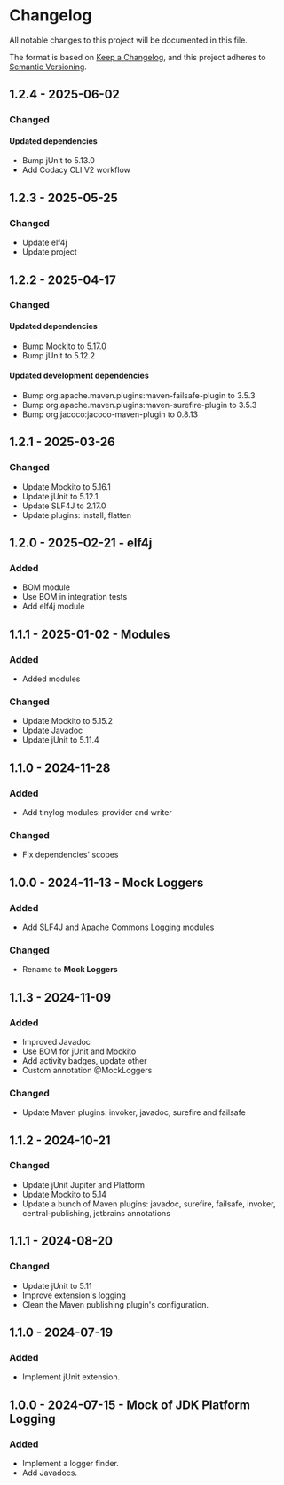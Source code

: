 # Changelog

All notable changes to this project will be documented in this file.

The format is based on [Keep a Changelog](https://keepachangelog.com/en/1.1.0/),
and this project adheres to [Semantic Versioning](https://semver.org/spec/v2.0.0.html).

## 1.2.4 - 2025-06-02

### Changed

#### Updated dependencies

- Bump jUnit to 5.13.0
- Add Codacy CLI V2 workflow

## 1.2.3 - 2025-05-25

### Changed

- Update elf4j
- Update project

## 1.2.2 - 2025-04-17

### Changed

#### Updated dependencies

- Bump Mockito to 5.17.0
- Bump jUnit to 5.12.2

#### Updated development dependencies

- Bump org.apache.maven.plugins:maven-failsafe-plugin to 3.5.3
- Bump org.apache.maven.plugins:maven-surefire-plugin to 3.5.3
- Bump org.jacoco:jacoco-maven-plugin to 0.8.13

## 1.2.1 - 2025-03-26

### Changed

- Update Mockito to 5.16.1
- Update jUnit to 5.12.1
- Update SLF4J to 2.17.0
- Update plugins: install, flatten

## 1.2.0 - 2025-02-21 - elf4j

### Added

- BOM module
- Use BOM in integration tests
- Add elf4j module

## 1.1.1 - 2025-01-02 - Modules

### Added

- Added modules

### Changed

- Update Mockito to 5.15.2
- Update Javadoc
- Update jUnit to 5.11.4

## 1.1.0 - 2024-11-28

### Added

- Add tinylog modules: provider and writer

### Changed

- Fix dependencies' scopes

## 1.0.0 - 2024-11-13 - Mock Loggers

### Added

- Add SLF4J and Apache Commons Logging modules

### Changed

- Rename to **Mock Loggers**

## 1.1.3 - 2024-11-09

### Added

- Improved Javadoc
- Use BOM for jUnit and Mockito
- Add activity badges, update other
- Custom annotation @MockLoggers

### Changed

- Update Maven plugins: invoker, javadoc, surefire and failsafe

## 1.1.2 - 2024-10-21

### Changed

- Update jUnit Jupiter and Platform
- Update Mockito to 5.14
- Update a bunch of Maven plugins: javadoc, surefire, failsafe, invoker,
  central-publishing, jetbrains annotations

## 1.1.1 - 2024-08-20

### Changed

- Update jUnit to 5.11
- Improve extension's logging
- Clean the Maven publishing plugin's configuration.

## 1.1.0 - 2024-07-19

### Added

- Implement jUnit extension.

## 1.0.0 - 2024-07-15 - Mock of JDK Platform Logging

### Added

- Implement a logger finder.
- Add Javadocs.
